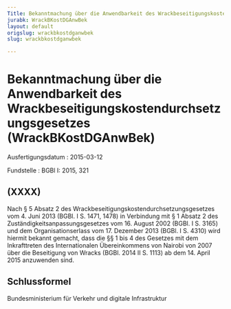 ```yaml
---
Title: Bekanntmachung über die Anwendbarkeit des Wrackbeseitigungskostendurchsetzungsgesetzes
jurabk: WrackBKostDGAnwBek
layout: default
origslug: wrackbkostdganwbek
slug: wrackbkostdganwbek

---
```


# Bekanntmachung über die Anwendbarkeit des Wrackbeseitigungskostendurchsetzungsgesetzes (WrackBKostDGAnwBek)

Ausfertigungsdatum
:   2015-03-12

Fundstelle
:   BGBl I: 2015, 321


## (XXXX)

Nach § 5 Absatz 2 des Wrackbeseitigungskostendurchsetzungsgesetzes vom 4. Juni 2013 (BGBl. I S. 1471, 1478) in Verbindung mit § 1 Absatz 2 des Zuständigkeitsanpassungsgesetzes vom 16. August 2002 (BGBl. I S. 3165) und dem Organisationserlass vom 17. Dezember 2013 (BGBl. I S. 4310) wird hiermit bekannt gemacht, dass die §§ 1 bis 4 des Gesetzes mit dem Inkrafttreten des Internationalen Übereinkommens von Nairobi von 2007 über die Beseitigung von Wracks (BGBl. 2014 II S. 1113) ab dem 14. April 2015 anzuwenden sind.


## Schlussformel

Bundesministerium
für Verkehr und digitale Infrastruktur


